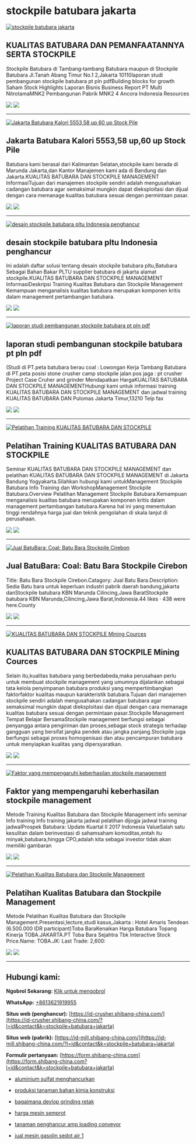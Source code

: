 # stockpile batubara jakarta

<a href="https://swt.shibang-china.com/?l=id&img&k=stockpile+batubara+jakarta" target="_blank">![stockpile batubara jakarta](http://static.shibang-china.com/all-800x300/662.jpg)</a>

## KUALITAS BATUBARA DAN PEMANFAATANNYA SERTA STOCKPILE
Stockpile Batubara di Tambang‐tambang Batubara maupun di Stockpile Batubara Jl.Tanah Abang Timur No.1 2,Jakarta 10110laporan studi pembangunan stockpile batubara pt pln pdfBuilding blocks for growth Saham Stock Highlights Laporan Bisnis Business Report PT Multi NitrotamaMNK2 Pembangunan Pabrik MNK2 4 Ancora Indonesia Resources


<a href="https://whatsapp.shibangsoft.com/WhatsApp.php" target="_blank" title="WhatsApp">![](http://static.shibang-china.com/icon/whatsapp.png)</a> <a href="https://swt.shibang-china.com/?l=id&icon&k=stockpile+batubara+jakarta" target="_blank">![](http://static.shibang-china.com/icon/chat-id.png)</a>

---

<a href="https://swt.shibang-china.com/?l=id&img&k=stockpile+batubara+jakarta" target="_blank">![Jakarta Batubara Kalori 5553,58 up,60 up Stock Pile](http://static.shibang-china.com/all-800x300/1495.jpg)</a>

## Jakarta Batubara Kalori 5553,58 up,60 up Stock Pile
Batubara kami berasal dari Kalimantan Selatan,stockpile kami berada di Marunda Jakarta,dan Kantor Manajemen kami ada di Bandung dan Jakarta.KUALITAS BATUBARA DAN STOCKPILE MANAGEMENT InformasiTujuan dari manajemen stockpile sendiri adalah mengusahakan cadangan batubara agar semaksimal mungkin dapat dieksploitasi dan dijual dengan cara memanage kualitas batubara sesuai dengan permintaan pasar.


<a href="https://whatsapp.shibangsoft.com/WhatsApp.php" target="_blank" title="WhatsApp">![](http://static.shibang-china.com/icon/whatsapp.png)</a> <a href="https://swt.shibang-china.com/?l=id&icon&k=stockpile+batubara+jakarta" target="_blank">![](http://static.shibang-china.com/icon/chat-id.png)</a>

---

<a href="https://swt.shibang-china.com/?l=id&img&k=stockpile+batubara+jakarta" target="_blank">![desain stockpile batubara pltu Indonesia penghancur](http://static.shibang-china.com/all-800x300/529.jpg)</a>

## desain stockpile batubara pltu Indonesia penghancur
Ini adalah daftar solusi tentang desain stockpile batubara pltu,Batubara Sebagai Bahan Bakar PLTU supplier batubara di jakarta alamat stockpile.KUALITAS BATUBARA DAN STOCKPILE MANAGEMENT InformasiDeskripsi Training Kualitas Batubara dan Stockpile Management Kemampuan menganalisis kualitas batubara merupakan komponen kritis dalam management pertambangan batubara.


<a href="https://whatsapp.shibangsoft.com/WhatsApp.php" target="_blank" title="WhatsApp">![](http://static.shibang-china.com/icon/whatsapp.png)</a> <a href="https://swt.shibang-china.com/?l=id&icon&k=stockpile+batubara+jakarta" target="_blank">![](http://static.shibang-china.com/icon/chat-id.png)</a>

---

<a href="https://swt.shibang-china.com/?l=id&img&k=stockpile+batubara+jakarta" target="_blank">![laporan studi pembangunan stockpile batubara pt pln pdf](http://static.shibang-china.com/all-800x300/306.jpg)</a>

## laporan studi pembangunan stockpile batubara pt pln pdf
(Studi di PT.peta batubara berau coal : Lowongan Kerja Tambang Batubara di PT.peta posisi stone crusher camp stockpile jalan pos jaga : pt crusher Project Case Cruher and grinder Mendapatkan HargaKUALITAS BATUBARA DAN STOCKPILE MANAGEMENTHubungi kami untuk informasi training KUALITAS BATUBARA DAN STOCKPILE MANAGEMENT dan jadwal training KUALITAS BATUBARA DAN Pulomas Jakarta Timur,13210 Telp fax


<a href="https://whatsapp.shibangsoft.com/WhatsApp.php" target="_blank" title="WhatsApp">![](http://static.shibang-china.com/icon/whatsapp.png)</a> <a href="https://swt.shibang-china.com/?l=id&icon&k=stockpile+batubara+jakarta" target="_blank">![](http://static.shibang-china.com/icon/chat-id.png)</a>

---

<a href="https://swt.shibang-china.com/?l=id&img&k=stockpile+batubara+jakarta" target="_blank">![Pelatihan Training KUALITAS BATUBARA DAN STOCKPILE](http://static.shibang-china.com/all-800x300/321.jpg)</a>

## Pelatihan Training KUALITAS BATUBARA DAN STOCKPILE
Seminar KUALITAS BATUBARA DAN STOCKPILE MANAGEMENT dan pelatihan KUALITAS BATUBARA DAN STOCKPILE MANAGEMENT di Jakarta Bandung Yogyakarta.Silahkan hubungi kami untukManagement Stockpile Batubara Info Training dan WorkshopManagement Stockpile Batubara.Overview Pelatihan Management Stockpile Batubara.Kemampuan menganalisis kualitas batubara merupakan komponen kritis dalam management pertambangan batubara.Karena hal ini yang menentukan tinggi rendahnya harga jual dan teknik pengolahan di skala lanjut di perusahaan.


<a href="https://whatsapp.shibangsoft.com/WhatsApp.php" target="_blank" title="WhatsApp">![](http://static.shibang-china.com/icon/whatsapp.png)</a> <a href="https://swt.shibang-china.com/?l=id&icon&k=stockpile+batubara+jakarta" target="_blank">![](http://static.shibang-china.com/icon/chat-id.png)</a>

---

<a href="https://swt.shibang-china.com/?l=id&img&k=stockpile+batubara+jakarta" target="_blank">![Jual BatuBara: Coal: Batu Bara Stockpile Cirebon](http://static.shibang-china.com/all-800x300/723.jpg)</a>

## Jual BatuBara: Coal: Batu Bara Stockpile Cirebon
Title: Batu Bara Stockpile Cirebon.Catagory: Jual Batu Bara.Description: Sedia Batu bara untuk keperluan industri pabrik daerah bandung,jakarta danStockpile batubara KBN Marunda Cilincing,Jawa BaratStockpile batubara KBN Marunda,Cilincing,Jawa Barat,Indonesia.44 likes · 438 were here.County


<a href="https://whatsapp.shibangsoft.com/WhatsApp.php" target="_blank" title="WhatsApp">![](http://static.shibang-china.com/icon/whatsapp.png)</a> <a href="https://swt.shibang-china.com/?l=id&icon&k=stockpile+batubara+jakarta" target="_blank">![](http://static.shibang-china.com/icon/chat-id.png)</a>

---

<a href="https://swt.shibang-china.com/?l=id&img&k=stockpile+batubara+jakarta" target="_blank">![KUALITAS BATUBARA DAN STOCKPILE Mining Cources](http://static.shibang-china.com/all-800x300/1231.jpg)</a>

## KUALITAS BATUBARA DAN STOCKPILE Mining Cources
Selain itu,kualitas batubara yang berbedabeda,maka perusahaan perlu untuk membuat stockpile management yang umumnya dijalankan sebagai tata kelola penyimpanan batubara produksi yang mempertimbangkan faktorfaktor kualitas maupun karakteristik batubara.Tujuan dari manajemen stockpile sendiri adalah mengusahakan cadangan batubara agar semaksimal mungkin dapat dieksploitasi dan dijual dengan cara memanage kualitas batubara sesuai dengan permintaan pasar.Stockpile Management Tempat Belajar BersamaStockpile management berfungsi sebagai penyangga antara pengiriman dan proses,sebagai stock strategis terhadap gangguan yang bersifat jangka pendek atau jangka panjang.Stockpile juga berfungsi sebagai proses homogenisasi dan atau pencampuran batubara untuk menyiapkan kualitas yang dipersyaratkan.


<a href="https://whatsapp.shibangsoft.com/WhatsApp.php" target="_blank" title="WhatsApp">![](http://static.shibang-china.com/icon/whatsapp.png)</a> <a href="https://swt.shibang-china.com/?l=id&icon&k=stockpile+batubara+jakarta" target="_blank">![](http://static.shibang-china.com/icon/chat-id.png)</a>

---

<a href="https://swt.shibang-china.com/?l=id&img&k=stockpile+batubara+jakarta" target="_blank">![Faktor yang mempengaruhi keberhasilan stockpile management](http://static.shibang-china.com/all-800x300/1366.jpg)</a>

## Faktor yang mempengaruhi keberhasilan stockpile management
Metode Training Kualitas Batubara dan Stockpile Management info seminar Info training Info training jakarta jadwal pelatihan dijogja jadwal training jadwalProspek Batubara: Update Kuartal II 2017 Indonesia ValueSalah satu kesulitan dalam berinvestasi di sahamsaham komoditas,entah itu minyak,batubara,hingga CPO,adalah kita sebagai investor tidak akan memiliki gambaran


<a href="https://whatsapp.shibangsoft.com/WhatsApp.php" target="_blank" title="WhatsApp">![](http://static.shibang-china.com/icon/whatsapp.png)</a> <a href="https://swt.shibang-china.com/?l=id&icon&k=stockpile+batubara+jakarta" target="_blank">![](http://static.shibang-china.com/icon/chat-id.png)</a>

---

<a href="https://swt.shibang-china.com/?l=id&img&k=stockpile+batubara+jakarta" target="_blank">![Pelatihan Kualitas Batubara dan Stockpile Management](http://static.shibang-china.com/all-800x300/517.jpg)</a>

## Pelatihan Kualitas Batubara dan Stockpile Management
Metode Pelatihan Kualitas Batubara dan Stockpile Management.Presentasi,lecture,studi kasus,Jakarta : Hotel Amaris Tendean (6.500.000 IDR participant)Toba BaraKenaikan Harga Batubara Topang Kinerja TOBA.JAKARTA.PT Toba Bara Sejahtra Tbk Interactive Stock Price.Name: TOBA.JK: Last Trade: 2,600:


<a href="https://whatsapp.shibangsoft.com/WhatsApp.php" target="_blank" title="WhatsApp">![](http://static.shibang-china.com/icon/whatsapp.png)</a> <a href="https://swt.shibang-china.com/?l=id&icon&k=stockpile+batubara+jakarta" target="_blank">![](http://static.shibang-china.com/icon/chat-id.png)</a>

---
## Hubungi kami:

**Ngobrol Sekarang:** [Klik untuk mengobrol](https://swt.shibang-china.com?l=id&contact&k=stockpile+batubara+jakarta)

**WhatsApp:**  [+8613621919955](https://whatsapp.shibangsoft.com/WhatsApp.php)

**Situs web (penghancur):** [https://id-crusher.shibang-china.com/](https://id-crusher.shibang-china.com/?l=id&contact&k=stockpile+batubara+jakarta)

**Situs web (pabrik):** [https://id-mill.shibang-china.com/](https://id-mill.shibang-china.com/?l=id&contact&k=stockpile+batubara+jakarta)

**Formulir pertanyaan:** [https://form.shibang-china.com](https://form.shibang-china.com?l=id&contact&k=stockpile+batubara+jakarta)

* [aluminium sulfat menghancurkan](../36/aluminium%20sulfat%20menghancurkan.md)

* [produksi tanaman bahan kimia konstruksi](../31/produksi%20tanaman%20bahan%20kimia%20konstruksi.md)

* [bagaimana devlop grinding retak](../39/bagaimana%20devlop%20grinding%20retak.md)

* [harga mesin semprot](../33/harga%20mesin%20semprot.md)

* [tanaman penghancur amp loading conveyor](../39/tanaman%20penghancur%20amp%20loading%20conveyor.md)

* [jual mesin gasolin sedot air 1](../33/jual%20mesin%20gasolin%20sedot%20air%201.md)